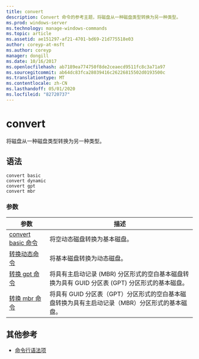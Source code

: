 ```yaml
---
title: convert
description: Convert 命令的参考主题，将磁盘从一种磁盘类型转换为另一种类型。
ms.prod: windows-server
ms.technology: manage-windows-commands
ms.topic: article
ms.assetid: ae151297-af21-4701-bd69-21d775518e03
author: coreyp-at-msft
ms.author: coreyp
manager: dongill
ms.date: 10/16/2017
ms.openlocfilehash: ab7189ea774750f8de2ceaecd9511fc8c3a71a97
ms.sourcegitcommit: ab64dc83fca28039416c26226815502d0193500c
ms.translationtype: MT
ms.contentlocale: zh-CN
ms.lasthandoff: 05/01/2020
ms.locfileid: "82720737"
---
```

# <a name="convert"></a>convert

将磁盘从一种磁盘类型转换为另一种类型。

## <a name="syntax"></a>语法

```
convert basic
convert dynamic
convert gpt
convert mbr
```

### <a name="parameters"></a>参数

| 参数 | 描述 |
| --------- | ----------- |
| [convert basic 命令](convert-basic.md) | 将空动态磁盘转换为基本磁盘。 |
| [转换动态命令](convert-dynamic.md) | 将基本磁盘转换为动态磁盘。 |
| [转换 gpt 命令](convert-gpt.md) | 将具有主启动记录 (MBR) 分区形式的空白基本磁盘转换为具有 GUID 分区表 (GPT) 分区形式的基本磁盘。 |
| [转换 mbr 命令](convert-mbr.md) | 将具有 GUID 分区表（GPT）分区形式的空白基本磁盘转换为具有主启动记录（MBR）分区形式的基本磁盘。 |

## <a name="additional-references"></a>其他参考

- [命令行语法项](command-line-syntax-key.md)
